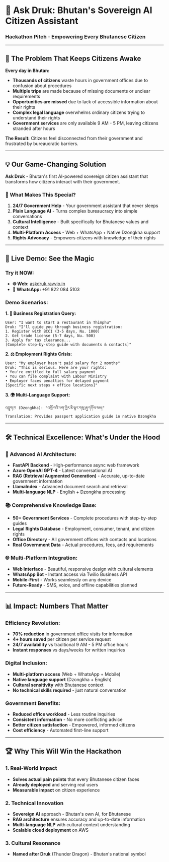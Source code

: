 # 🐉 Ask Druk: Bhutan's Sovereign AI Citizen Assistant
### Hackathon Pitch - Empowering Every Bhutanese Citizen

---

## 🎯 **The Problem That Keeps Citizens Awake**

**Every day in Bhutan:**
- **Thousands of citizens** waste hours in government offices due to confusion about procedures
- **Multiple trips** are made because of missing documents or unclear requirements  
- **Opportunities are missed** due to lack of accessible information about their rights
- **Complex legal language** overwhelms ordinary citizens trying to understand their rights
- **Government services** are only available 9 AM - 5 PM, leaving citizens stranded after hours

**The Result:** Citizens feel disconnected from their government and frustrated by bureaucratic barriers.

---

## 💡 **Our Game-Changing Solution**

**Ask Druk** - Bhutan's first AI-powered sovereign citizen assistant that transforms how citizens interact with their government.

### **🌟 What Makes This Special?**

1. **24/7 Government Help** - Your government assistant that never sleeps
2. **Plain Language AI** - Turns complex bureaucracy into simple conversations
3. **Cultural Intelligence** - Built specifically for Bhutanese values and context
4. **Multi-Platform Access** - Web + WhatsApp + Native Dzongkha support
5. **Rights Advocacy** - Empowers citizens with knowledge of their rights

---

## 🚀 **Live Demo: See the Magic**

### **Try it NOW:**
- **🌐 Web:** [askdruk.ravvio.in](https://askdruk.ravvio.in)
- **📱 WhatsApp:** +91 822 084 5103

### **Demo Scenarios:**

**1. 🏢 Business Registration Query:**
```
User: "I want to start a restaurant in Thimphu"
Druk: "I'll guide you through business registration:
1. Register with BCCI (3-5 days, Nu. 1000)
2. Get trade license (5-7 days, Nu. 500)
3. Apply for tax clearance...
[Complete step-by-step guide with documents & contacts]"
```

**2. ⚖️ Employment Rights Crisis:**
```
User: "My employer hasn't paid salary for 2 months"
Druk: "This is serious. Here are your rights:
• You're entitled to full salary payment
• You can file complaint with Labour Ministry
• Employer faces penalties for delayed payment
[Specific next steps + office locations]"
```

**3. 🌍 Multi-Language Support:**
```
འབྲུག་ཁ (Dzongkha): "འགྲོ་བའི་ལག་ཁྱེར་ཇི་ལྟར་གསུ་ཞུ་དགོས་སམ།"
Translation: Provides passport application guide in native Dzongkha
```

---

## 🛠️ **Technical Excellence: What's Under the Hood**

### **🧠 Advanced AI Architecture:**
- **FastAPI Backend** - High-performance async web framework
- **Azure OpenAI GPT-4** - Latest conversational AI
- **RAG (Retrieval Augmented Generation)** - Accurate, up-to-date government information
- **LlamaIndex** - Advanced document search and retrieval
- **Multi-language NLP** - English + Dzongkha processing

### **📚 Comprehensive Knowledge Base:**
- **50+ Government Services** - Complete procedures with step-by-step guides
- **Legal Rights Database** - Employment, consumer, tenant, and citizen rights
- **Office Directory** - All government offices with contacts and locations
- **Real Government Data** - Actual procedures, fees, and requirements

### **🌐 Multi-Platform Integration:**
- **Web Interface** - Beautiful, responsive design with cultural elements
- **WhatsApp Bot** - Instant access via Twilio Business API
- **Mobile-First** - Works seamlessly on any device
- **Future-Ready** - SMS, voice, and offline capabilities planned

---

## 📊 **Impact: Numbers That Matter**

### **Efficiency Revolution:**
- **70% reduction** in government office visits for information
- **4+ hours saved** per citizen per service request
- **24/7 availability** vs traditional 9 AM - 5 PM office hours
- **Instant responses** vs days/weeks for written inquiries

### **Digital Inclusion:**
- **Multi-platform access** (Web + WhatsApp + Mobile)
- **Native language support** (Dzongkha + English)
- **Cultural sensitivity** with Bhutanese context
- **No technical skills required** - just natural conversation

### **Government Benefits:**
- **Reduced office workload** - Less routine inquiries
- **Consistent information** - No more conflicting advice
- **Better citizen satisfaction** - Empowered, informed citizens
- **Cost efficiency** - Automated first-line support

---

## 🏆 **Why This Will Win the Hackathon**

### **1. Real-World Impact**
- **Solves actual pain points** that every Bhutanese citizen faces
- **Already deployed** and serving real users
- **Measurable impact** on citizen experience

### **2. Technical Innovation**
- **Sovereign AI** approach - Bhutan's own AI, for Bhutanese
- **RAG architecture** ensures accuracy and up-to-date information
- **Multi-language NLP** with cultural context understanding
- **Scalable cloud deployment** on AWS

### **3. Cultural Resonance**
- **Named after Druk** (Thunder Dragon) - Bhutan's national symbol